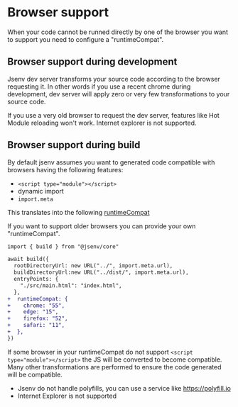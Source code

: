 # Browser support

When your code cannot be runned directly by one of the browser you want to support you need to configure a "runtimeCompat".

## Browser support during development

Jsenv dev server transforms your source code according to the browser requesting it. In other words if you use a recent chrome during development, dev server will apply zero or very few transformations to your source code.

If you use a very old browser to request the dev server, features like Hot Module reloading won't work. Internet explorer is not supported.

## Browser support during build

By default jsenv assumes you want to generated code compatible with browsers having the following features:

- `<script type="module"></script>`
- dynamic import
- `import.meta`

This translates into the following [runtimeCompat](https://github.com/jsenv/jsenv-core/blob/b0eb801554ab4fce2fbe2eafbb7f726d7f3486e2/src/build/build.js#L91-L100)

If you want to support older browsers you can provide your own "runtimeCompat".

```diff
import { build } from "@jsenv/core"

await build({
  rootDirectoryUrl: new URL("../", import.meta.url),
  buildDirectoryUrl:new URL("../dist/", import.meta.url),
  entryPoints: {
    "./src/main.html": "index.html",
  },
+  runtimeCompat: {
+    chrome: "55",
+    edge: "15",
+    firefox: "52",
+    safari: "11",
+  },
})
```

If some browser in your runtimeCompat do not support `<script type="module"></script>` the JS will be converted to become compatible. Many other transformations are performed to ensure the code generated will be compatible.

- Jsenv do not handle polyfills, you can use a service like https://polyfill.io
- Internet Explorer is not supported
